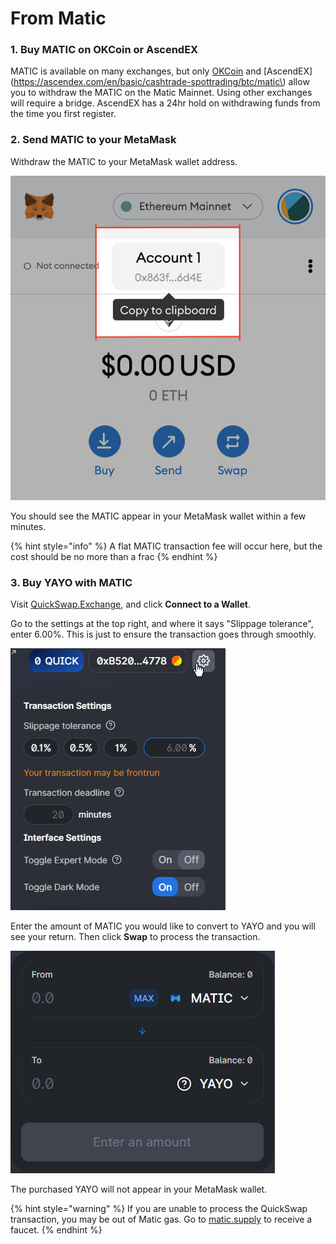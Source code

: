 # From Matic

### 1. Buy MATIC on OKCoin or AscendEX

MATIC is available on many exchanges, but only [OKCoin](https://www.okcoin.com/buy) and [AscendEX](https://ascendex.com/en/basic/cashtrade-spottrading/btc/matic\) allow you to withdraw the MATIC on the Matic Mainnet. Using other exchanges will require a bridge. AscendEX has a 24hr hold on withdrawing funds from the time you first register. 

### 2. Send MATIC to your MetaMask

Withdraw the MATIC to your MetaMask wallet address. 

![Where to find your MetaMask wallet address](../../.gitbook/assets/walletaddress.png)

You should see the MATIC appear in your MetaMask wallet within a few minutes. 

{% hint style="info" %}
A flat MATIC transaction fee will occur here, but the cost should be no more than a frac 
{% endhint %}

### 3. Buy YAYO with MATIC

Visit [QuickSwap.Exchange](https://quickswap.exchange/#/swap?outputCurrency=0xf7058856f405542cd660e8ce4751248F2d037f2B), and click **Connect to a Wallet**.  
  
Go to the settings at the top right, and where it says "Slippage tolerance", enter 6.00%. This is just to ensure the transaction goes through smoothly.

![](../../.gitbook/assets/image%20%284%29.png)

  
Enter the amount of MATIC you would like to convert to YAYO and you will see your return. Then click **Swap** to process the transaction.

![](../../.gitbook/assets/image17.jpg)

The purchased YAYO will not appear in your MetaMask wallet. 



{% hint style="warning" %}
If you are unable to process the QuickSwap transaction, you may be out of Matic gas. Go to [matic.supply](https://matic.supply) to receive a faucet.
{% endhint %}

